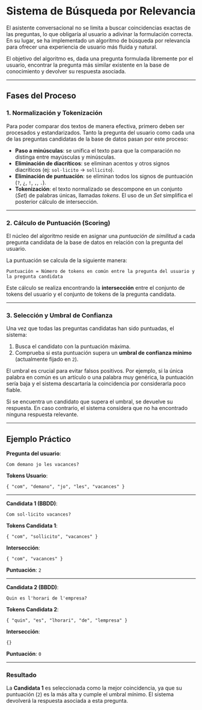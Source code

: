 # Sistema de Búsqueda por Relevancia

El asistente conversacional no se limita a buscar coincidencias exactas de las preguntas, lo que obligaría al usuario a adivinar la formulación correcta. En su lugar, se ha implementado un algoritmo de búsqueda por relevancia para ofrecer una experiencia de usuario más fluida y natural.

El objetivo del algoritmo es, dada una pregunta formulada libremente por el usuario, encontrar la pregunta más similar existente en la base de conocimiento y devolver su respuesta asociada.

---

## Fases del Proceso

### 1. Normalización y Tokenización
Para poder comparar dos textos de manera efectiva, primero deben ser procesados y estandarizados. Tanto la pregunta del usuario como cada una de las preguntas candidatas de la base de datos pasan por este proceso:

- **Paso a minúsculas**: se unifica el texto para que la comparación no distinga entre mayúsculas y minúsculas.  
- **Eliminación de diacríticos**: se eliminan acentos y otros signos diacríticos (ej: `sol·licito` → `sollicito`).  
- **Eliminación de puntuación**: se eliminan todos los signos de puntuación (`?`, `¿`, `!`, `,`, `.`).  
- **Tokenización**: el texto normalizado se descompone en un conjunto (*Set*) de palabras únicas, llamadas *tokens*. El uso de un *Set* simplifica el posterior cálculo de intersección.

---

### 2. Cálculo de Puntuación (Scoring)
El núcleo del algoritmo reside en asignar una *puntuación de similitud* a cada pregunta candidata de la base de datos en relación con la pregunta del usuario.

La puntuación se calcula de la siguiente manera:

```
Puntuación = Número de tokens en común entre la pregunta del usuario y la pregunta candidata
```

Este cálculo se realiza encontrando la **intersección** entre el conjunto de tokens del usuario y el conjunto de tokens de la pregunta candidata.

---

### 3. Selección y Umbral de Confianza
Una vez que todas las preguntas candidatas han sido puntuadas, el sistema:

1. Busca el candidato con la puntuación máxima.  
2. Comprueba si esta puntuación supera un **umbral de confianza mínimo** (actualmente fijado en `2`).  

El umbral es crucial para evitar falsos positivos. Por ejemplo, si la única palabra en común es un artículo o una palabra muy genérica, la puntuación sería baja y el sistema descartaría la coincidencia por considerarla poco fiable.

Si se encuentra un candidato que supera el umbral, se devuelve su respuesta. En caso contrario, el sistema considera que no ha encontrado ninguna respuesta relevante.

---

## Ejemplo Práctico

**Pregunta del usuario**:  
```
Com demano jo les vacances?
```

**Tokens Usuario**:  
```
{ "com", "demano", "jo", "les", "vacances" }
```

---

**Candidata 1 (BBDD)**:  
```
Com sol·licito vacances?
```

**Tokens Candidata 1**:  
```
{ "com", "sollicito", "vacances" }
```

**Intersección**:  
```
{ "com", "vacances" }
```

**Puntuación**: `2`

---

**Candidata 2 (BBDD)**:  
```
Quin es l'horari de l'empresa?
```

**Tokens Candidata 2**:  
```
{ "quin", "es", "lhorari", "de", "lempresa" }
```

**Intersección**:  
```
{}
```

**Puntuación**: `0`

---

### Resultado
La **Candidata 1** es seleccionada como la mejor coincidencia, ya que su puntuación (`2`) es la más alta y cumple el umbral mínimo. El sistema devolverá la respuesta asociada a esta pregunta.
